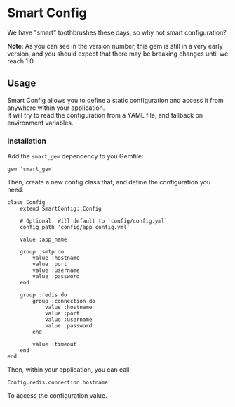 # Smart Config

We have "smart" toothbrushes these days, so why not smart configuration?

**Note**: As you can see in the version number, this gem is still in a very early version, and you should expect that there may be breaking changes until we reach 1.0.

## Usage

Smart Config allows you to define a static configuration and access it from anywhere within your application.  
It will try to read the configuration from a YAML file, and fallback on environment variables.

### Installation

Add the `smart_gem` dependency to you Gemfile:

```
gem 'smart_gem'
```

Then, create a new config class that, and define the configuration you need:

```
class Config
	extend SmartConfig::Config

	# Optional. Will default to `config/config.yml`
	config_path 'config/app_config.yml'

	value :app_name

	group :smtp do
		value :hostname
		value :port
		value :username
		value :password
	end

	group :redis do
		group :connection do
			value :hostname
			value :port
			value :username
			value :password
		end

		value :timeout
	end
end
```

Then, within your application, you can call:

```
Config.redis.connection.hostname
```

To access the configuration value.
